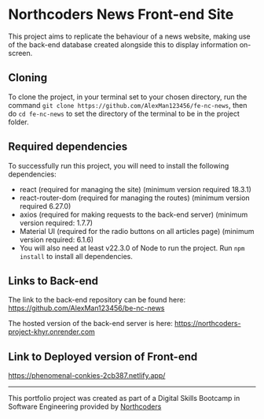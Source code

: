# Northcoders News Front-end Site

This project aims to replicate the behaviour of a news website, making use of the back-end database created alongside this to display information on-screen.

## Cloning

To clone the project, in your terminal set to your chosen directory, run the command `git clone https://github.com/AlexMan123456/fe-nc-news`, then do `cd fe-nc-news` to set the directory of the terminal to be in the project folder.

## Required dependencies

To successfully run this project, you will need to install the following dependencies:
- react (required for managing the site) (minimum version required 18.3.1)
- react-router-dom (required for managing the routes) (minimum version required 6.27.0)
- axios (required for making requests to the back-end server) (minimum version required: 1.7.7)
- Material UI (required for the radio buttons on all articles page) (minimum version required: 6.1.6)
- You will also need at least v22.3.0 of Node to run the project.
Run `npm install` to install all dependencies.

## Links to Back-end

The link to the back-end repository can be found here: https://github.com/AlexMan123456/be-nc-news

The hosted version of the back-end server is here: https://northcoders-project-khyr.onrender.com

## Link to Deployed version of Front-end

https://phenomenal-conkies-2cb387.netlify.app/

___

This portfolio project was created as part of a Digital Skills Bootcamp in Software Engineering provided by [Northcoders](https://northcoders.com/)